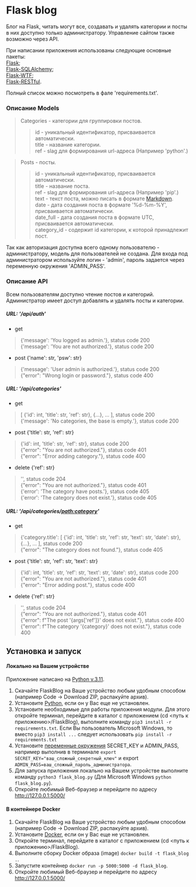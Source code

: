 # Flask blog
Блог на Flask, читать могут все, создавать и удалять категории и посты в них доступно только администратору.
Управление сайтом также возможно через API.

При написании приложения использованы следующие основные пакеты: \
[Flask](https://pypi.org/project/Flask/); \
[Flask-SQLAlchemy](https://pypi.org/project/flask-sqlalchemy/); \
[Flask-WTF](https://pypi.org/project/Flask-WTF/); \
[Flask-RESTful](https://pypi.org/project/Flask-RESTful/).

Полный список можно посмотреть в фале 'requirements.txt'.

### Описание Models
> Categories - категории для группировки постов.
>> id - уникальный идентификатор, присваивается автоматически.\
>> title - название категории.\
>> ref - slag для формирования url-адреса (Например 'python'.)

> Posts - посты.
>> id - уникальный идентификатор, присваивается автоматически.\
>> title - название поста.\
>> ref - slag для формирования url-адреса (Например 'pip'.)\
>> text - текст поста, можно писать в формате [Markdown](https://ru.wikipedia.org/wiki/Markdown). \
>> date - дата создания поста в формате '%d-%m-%Y', присваивается автоматически. \
>> date_full - дата создания поста в формате UTC, присваивается автоматически. \
>> category_id - содержит id категории, к которой принадлежит пост.

Так как авторизация доступна всего одному пользователю - администратору, модель для пользователей не создана. 
Для входа под администратором используйте логин - 'admin', пароль задается через переменную окружения 'ADMIN_PASS'.

### Описание API
Всем пользователям доступно чтение постов и категорий. Администратор имеет доступ добавлять и удалять посты и категории.
##### URL: '/api/auth'
* get 
> {'message': 'You logged as admin.'}, status code 200 \
> {'message': 'You are not authorized.'}, status code 200
* post {'name': str, 'psw': str}
> {'message': 'User admin is authorized.'}, status code 200\
> {"error": "Wrong login or password."}, status code 400

##### URL: '/api/categories'
* get
> [ {'id': int, 'title': str, 'ref': str}, {...}, ... ], status code 200 \
> {'message': 'No categories, the base is empty.'}, status code 200
* post {'title': str, 'ref': str}
> {'id': int, 'title': str, 'ref': str}, status code 200 \
> {"error": "You are not authorized."}, status code 401 \
> {"error": "Error adding category."}, status code 400
* delete {'ref': str}
> '', status code 204 \
> {"error": "You are not authorized."}, status code 401 \
> {'error': 'The category have posts.'}, status code 405 \
> {'error': 'The category does not exist.'}, status code 405
##### URL: '/api/categories/<path:category>'
* get
> {'category.title': [ {'id': int, 'title': str, 'ref': str, 'text': str, 'date': str}, {...}, ... ], status code 200 \
> {"error": "The category does not found."}, status code 405
* post {'title': str, 'ref': str, 'text': str}
> {'id': int, 'title': str, 'ref': str, 'text': str, 'date': str}, status code 200 \
> {"error": "You are not authorized."}, status code 401 \
> {"error": "Error adding post."}, status code 400
* delete {'ref': str}
> '', status code 204 \
> {"error": "You are not authorized."}, status code 401 \
> {"error": f"The post '{args['ref']}' does not exist."}, status code 400 \
> {"error": f"The category '{category}' does not exist."}, status code 400

## Установка и запуск

#### Локально на Вашем устройстве
Приложение написано на [Python v.3.11](https://www.python.org). 
1. Скачайте FlaskBlog на Ваше устройство любым удобным способом (например Code -> Download ZIP, распакуйте архив).
2. Установите [Python](https://www.python.org), если он у Вас еще не установлен.
3. Установите необходимые для работы приложения модули. Для этого откройте терминал, перейдите в каталог с приложением (cd <путь к приложению>/FlaskBlog),
выполните команду `pip3 install -r requirements.txt`. Если Вы пользователь Microsoft Windows, то вместо `pip3 install ...` следует использовать  `pip install -r requirements.txt`
4. Установите [переменные окружения](https://wiki.archlinux.org/title/Environment_variables_(%D0%A0%D1%83%D1%81%D1%81%D0%BA%D0%B8%D0%B9)) SECRET_KEY и ADMIN_PASS, например выполнив в терминале 
`export SECRET_KEY="ваш_сложный_секретный_ключ"` и export `ADMIN_PASS=ваш_сложный_пароль_администратора`.
5. Для запуска приложения локально на Вашем устройстве выполните команду `python3 flask_blog.py` (Для Microsoft Windows `python flask_blog.py`).
6. Откройте любимый Веб-браузер и перейдите по адресу http://127.0.0.1:5000/
#### В контейнере Docker
1. Скачайте FlaskBlog на Ваше устройство любым удобным способом (например Code -> Download ZIP, распакуйте архив).
2. Установите [Docker](https://www.docker.com/), если он у Вас еще не установлен.
3. Откройте терминал, перейдите в каталог с приложением (cd <путь к приложению>/FlaskBlog).
4. Выполните сборку Docker образа (image) `docker build -t flask_blog .`.
5. Запустите контейнер `docker run -p 5000:5000 -d flask_blog`.
6. Откройте любимый Веб-браузер и перейдите по адресу http://127.0.0.1:5000/
